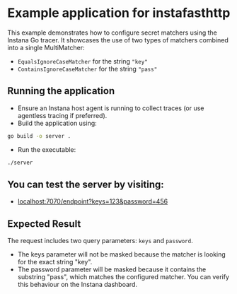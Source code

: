 Example application for instafasthttp
=======================================

This example demonstrates how to configure secret matchers using the Instana Go tracer. It showcases the use of two types of matchers combined into a single MultiMatcher:
- `EqualsIgnoreCaseMatcher` for the string `"key"`
- `ContainsIgnoreCaseMatcher` for the string `"pass"`


Running the application
------------------------
- Ensure an Instana host agent is running to collect traces (or use agentless tracing if preferred).
- Build the application using:
```bash
go build -o server .
```
- Run the executable:
```bash
./server
```

## You can test the server by visiting:
- [localhost:7070/endpoint?keys=123&password=456](http://localhost:7070/endpoint?keys=123&password=456)

## Expected Result
The request includes two query parameters: `keys` and `password`.
- The keys parameter will not be masked because the matcher is looking for the exact string "key".
- The password parameter will be masked because it contains the substring "pass", which matches the configured matcher.
You can verify this behaviour on the Instana dashboard.
